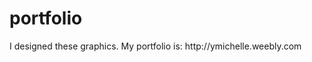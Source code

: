 # portfolio
<div class="w3-panel w3-pale-yellow w3-leftbar w3-border-green">
  <p>I designed these graphics. My portfolio is: http://ymichelle.weebly.com</p>
</div>
